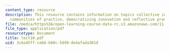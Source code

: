 ```yaml
---
content_type: resource
description: This resource contains information on topics collective intelligence,
  communities of practice, democratizing innovation and reflective practice.
file: /media/https%3A/open-learning-course-data-rc.s3.amazonaws.com/11-965-reflective-practice-an-approach-for-expanding-your-learning-frontiers-january-iap-2007/3c6a45ffce66b60c5d49de4afada301d_lect10.pdf
file_type: application/pdf
resourcetype: Document
title: lect10.pdf
uid: 3c6a45ff-ce66-b60c-5d49-de4afada301d
---
```

